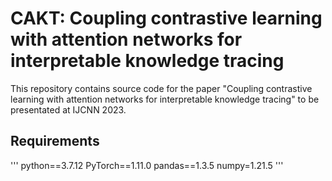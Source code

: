 # CAKT: Coupling contrastive learning with attention networks for interpretable knowledge tracing

This repository contains source code for the paper "Coupling contrastive learning with attention networks for interpretable knowledge tracing" to be presentated at IJCNN 2023.

## Requirements

'''
python==3.7.12
PyTorch==1.11.0
pandas==1.3.5
numpy=1.21.5
'''
